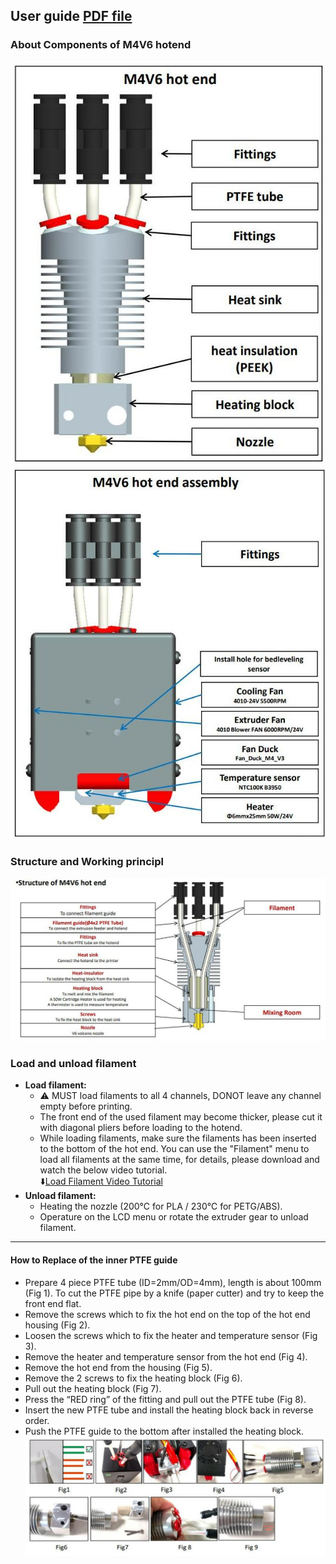 ## User guide [PDF file](./M4V6_the_6th_Version_4-IN-1-OUT_Mix_Color_HOTEND_User_Guide_V1.pdf)
### About Components of M4V6 hotend
![](./1.JPG) ![](./2.JPG)
### Structure and Working principl
![](./3.JPG)
### Load and unload filament
- **Load filament:**
  - :warning: MUST load filaments to all 4 channels, DONOT leave any channel empty before printing.
  - The front end of the used filament may become thicker, please cut it with diagonal pliers before loading to the hotend.
  - While loading filaments, make sure the filaments has been inserted to the bottom of the hot end. You can use the "Filament" menu to load all filaments at the same time, for details, please download and watch the below video tutorial.   
:arrow_down:[Load Filament Video Tutorial](./M4V6_load_filament.zip)
- **Unload filament:**
  - Heating the nozzle (200℃ for PLA / 230℃ for PETG/ABS).
  - Operature on the LCD menu or rotate the extruder gear to unload filament.
  
----
#### How to Replace of the inner PTFE guide
- Prepare 4 piece PTFE tube (ID=2mm/OD=4mm), length is about 100mm (Fig 1). To cut the PTFE pipe by a knife (paper cutter) and try to keep the front end flat.
- Remove the screws which to fix the hot end on the top of the hot end housing (Fig 2).
- Loosen the screws which to fix the heater and temperature sensor (Fig 3).
- Remove the heater and temperature sensor from the hot end (Fig 4).
- Remove the hot end from the housing (Fig 5).
- Remove the 2 screws to fix the heating block (Fig 6).
- Pull out the heating block (Fig 7).
- Press the “RED ring” of the fitting and pull out the PTFE tube (Fig 8).
- Insert the new PTFE tube and install the heating block back in reverse order.
- Push the PTFE guide to the bottom after installed the heating block.
![](./5.jpg)





